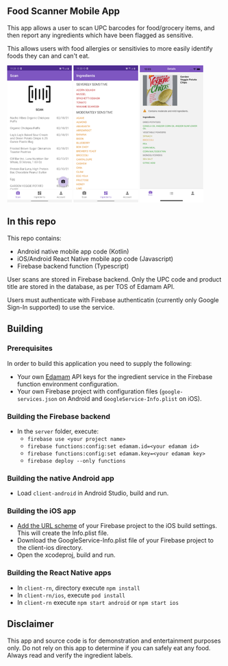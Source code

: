 ## Food Scanner Mobile App

This app allows a user to scan UPC barcodes for food/grocery items, and then report any ingredients which have been flagged as sensitive. 

This allows users with food allergies or sensitivies to more easily identify foods they can and can't eat.

<p float="left">
<img src="https://raw.githubusercontent.com/grennis/FoodScannerApp/master/screens/android1.png" width="30%" />
<img src="https://raw.githubusercontent.com/grennis/FoodScannerApp/master/screens/android2.png" width="30%" />
<img src="https://raw.githubusercontent.com/grennis/FoodScannerApp/master/screens/ios1.png" width="29.3%" />
</p>

## In this repo

This repo contains:

* Android native mobile app code (Kotlin)
* iOS/Android React Native mobile app code (Javascript)
* Firebase backend function (Typescript)

User scans are stored in Firebase backend. Only the UPC code and product title are stored in the database, as per TOS of Edamam API. 

Users must authenticate with Firebase authenticatin (currently only Google Sign-In supported) to
use the service.

## Building

### Prerequisites

In order to build this application you need to supply the following:

* Your own [Edamam](https://developer.edamam.com/) API keys for the ingredient service in the Firebase function environment configuration.
* Your own Firebase project with configuration files (`google-services.json` on Android and `GoogleService-Info.plist` on iOS).

### Building the Firebase backend

* In the `server` folder, execute:
  * `firebase use <your project name>`
  * `firebase functions:config:set edamam.id=<your edamam id>`
  * `firebase functions:config:set edamam.key=<your edamam key>`
  * `firebase deploy --only functions`

### Building the native Android app

* Load `client-android` in Android Studio, build and run.

### Building the iOS app

* [Add the URL scheme](https://developers.google.com/identity/sign-in/ios/start-integrating#add_a_url_scheme_for_google_sign-in_to_your_project) of your Firebase project to the iOS build settings. This will create the Info.plist file.
* Download the GoogleService-Info.plist file of your Firebase project to the client-ios directory.
* Open the xcodeproj, build and run.

### Building the React Native apps

* In `client-rn`, directory execute `npm install`
* In `client-rn/ios`, execute `pod install`
* In `client-rn` execute `npm start android` or `npm start ios`

## Disclaimer

This app and source code is for demonstration and entertainment purposes only. Do not rely on this app to determine if you can safely eat any food. Always read and verify the ingredient labels.
